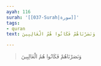 ```yaml
---
ayah: 116
surah: '[[037-Surah|سورة]]'
tags:
- quran
text: وَنَصَرْنَاهُمْ فَكَانُوا هُمُ الْغَالِبِينَ

---
```

> وَنَصَرْنَاهُمْ فَكَانُوا هُمُ الْغَالِبِينَ
